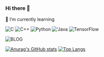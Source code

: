 ### Hi there 👋
🌱 I’m currently learning

<img alt="C" src = "https://img.shields.io/badge/C-A8B9CC.svg?&style=for-the-badge&logo=C&logoColor=white"/> <img alt="C++" src = "https://img.shields.io/badge/C++-00599C.svg?&style=for-the-badge&logo=C%2B%2B&logoColor=white"/> <img alt="Python" src = "https://img.shields.io/badge/Python-3776AB.svg?&style=for-the-badge&logo=Python&logoColor=white"/> <img alt="'Java" src = "https://img.shields.io/badge/Java-007396.svg?&style=for-the-badge&logo=Java&logoColor=white"/> <img alt="TensorFlow" src = "https://img.shields.io/badge/TensorFlow-FF6F00.svg?&style=for-the-badge&logo=TensorFlow&logoColor=white"/>

<img alt="BLOG" href = "https://blog.naver.com/cocopig1028" src = "https://img.shields.io/badge/BLOG-03C75A.svg?&style=for-the-badge&logo=NAVER&logoColor=white"/>

<!--
**CocoPig1028/CocoPig1028** is a ✨ _special_ ✨ repository because its `README.md` (this file) appears on your GitHub profile.

Here are some ideas to get you started:

- 🔭 I’m currently working on ...
- 🌱 I’m currently learning ...
- 👯 I’m looking to collaborate on ...
- 🤔 I’m looking for help with ...
- 💬 Ask me about ...
- 📫 How to reach me: ...
- 😄 Pronouns: ...
- ⚡ Fun fact: ...
-->

[![Anurag's GitHub stats](https://github-readme-stats.vercel.app/api?username=CocoPig1028)](https://github.com/CocoPig/github-readme-stats)
[![Top Langs](https://github-readme-stats.vercel.app/api/top-langs/?username=CocoPig1028&layout=compact)](https://github.com/CocoPig1028/github-readme-stats)
